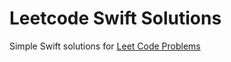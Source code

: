 # Leetcode Swift Solutions

Simple Swift solutions for [Leet Code Problems](https://leetcode.com/problemset/all/)
